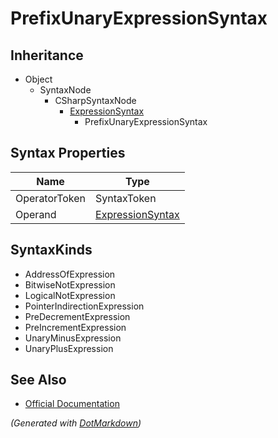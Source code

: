# PrefixUnaryExpressionSyntax

## Inheritance

* Object
  * SyntaxNode
    * CSharpSyntaxNode
      * [ExpressionSyntax](ExpressionSyntax.md)
        * PrefixUnaryExpressionSyntax

## Syntax Properties

| Name          | Type                                    |
| ------------- | --------------------------------------- |
| OperatorToken | SyntaxToken                             |
| Operand       | [ExpressionSyntax](ExpressionSyntax.md) |

## SyntaxKinds

* AddressOfExpression
* BitwiseNotExpression
* LogicalNotExpression
* PointerIndirectionExpression
* PreDecrementExpression
* PreIncrementExpression
* UnaryMinusExpression
* UnaryPlusExpression

## See Also

* [Official Documentation](https://docs.microsoft.com/en-us/dotnet/api/microsoft.codeanalysis.csharp.syntax.prefixunaryexpressionsyntax)


*\(Generated with [DotMarkdown](http://github.com/JosefPihrt/DotMarkdown)\)*